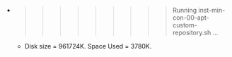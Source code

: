 * >>>>>>>>> Running inst-min-con-00-apt-custom-repository.sh ...
  * Disk size = 961724K. Space Used = 3780K.
